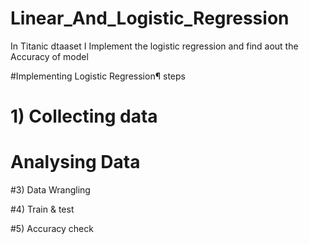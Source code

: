 # Linear_And_Logistic_Regression

In Titanic dtaaset I Implement the logistic regression and find aout the Accuracy of model

#Implementing Logistic Regression¶
steps

# 1) Collecting data

# Analysing Data

#3) Data Wrangling

#4) Train & test

#5) Accuracy check
 
